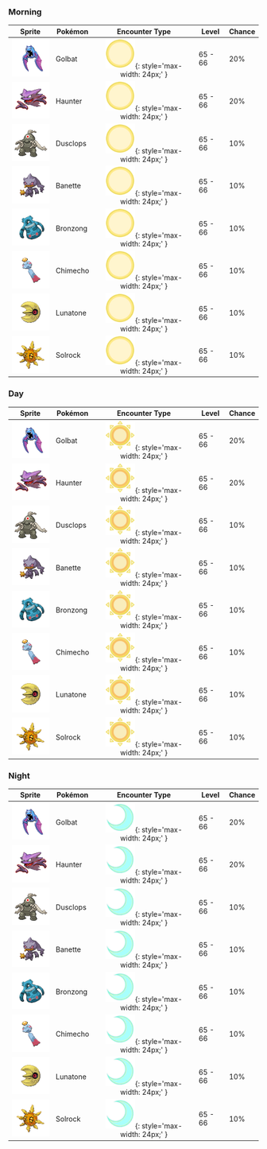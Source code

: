 ### Morning

| Sprite | Pokémon | Encounter Type | Level | Chance |
|:------:|---------|:--------------:|-------|--------|
| ![Golbat](../../assets/sprites/golbat/front.gif) | Golbat | ![Morning](../../assets/encounter_types/morning.png){: style='max-width: 24px;' } | 65 - 66 | 20% |
| ![Haunter](../../assets/sprites/haunter/front.gif) | Haunter | ![Morning](../../assets/encounter_types/morning.png){: style='max-width: 24px;' } | 65 - 66 | 20% |
| ![Dusclops](../../assets/sprites/dusclops/front.gif) | Dusclops | ![Morning](../../assets/encounter_types/morning.png){: style='max-width: 24px;' } | 65 - 66 | 10% |
| ![Banette](../../assets/sprites/banette/front.gif) | Banette | ![Morning](../../assets/encounter_types/morning.png){: style='max-width: 24px;' } | 65 - 66 | 10% |
| ![Bronzong](../../assets/sprites/bronzong/front.gif) | Bronzong | ![Morning](../../assets/encounter_types/morning.png){: style='max-width: 24px;' } | 65 - 66 | 10% |
| ![Chimecho](../../assets/sprites/chimecho/front.gif) | Chimecho | ![Morning](../../assets/encounter_types/morning.png){: style='max-width: 24px;' } | 65 - 66 | 10% |
| ![Lunatone](../../assets/sprites/lunatone/front.gif) | Lunatone | ![Morning](../../assets/encounter_types/morning.png){: style='max-width: 24px;' } | 65 - 66 | 10% |
| ![Solrock](../../assets/sprites/solrock/front.gif) | Solrock | ![Morning](../../assets/encounter_types/morning.png){: style='max-width: 24px;' } | 65 - 66 | 10% |

### Day

| Sprite | Pokémon | Encounter Type | Level | Chance |
|:------:|---------|:--------------:|-------|--------|
| ![Golbat](../../assets/sprites/golbat/front.gif) | Golbat | ![Day](../../assets/encounter_types/day.png){: style='max-width: 24px;' } | 65 - 66 | 20% |
| ![Haunter](../../assets/sprites/haunter/front.gif) | Haunter | ![Day](../../assets/encounter_types/day.png){: style='max-width: 24px;' } | 65 - 66 | 20% |
| ![Dusclops](../../assets/sprites/dusclops/front.gif) | Dusclops | ![Day](../../assets/encounter_types/day.png){: style='max-width: 24px;' } | 65 - 66 | 10% |
| ![Banette](../../assets/sprites/banette/front.gif) | Banette | ![Day](../../assets/encounter_types/day.png){: style='max-width: 24px;' } | 65 - 66 | 10% |
| ![Bronzong](../../assets/sprites/bronzong/front.gif) | Bronzong | ![Day](../../assets/encounter_types/day.png){: style='max-width: 24px;' } | 65 - 66 | 10% |
| ![Chimecho](../../assets/sprites/chimecho/front.gif) | Chimecho | ![Day](../../assets/encounter_types/day.png){: style='max-width: 24px;' } | 65 - 66 | 10% |
| ![Lunatone](../../assets/sprites/lunatone/front.gif) | Lunatone | ![Day](../../assets/encounter_types/day.png){: style='max-width: 24px;' } | 65 - 66 | 10% |
| ![Solrock](../../assets/sprites/solrock/front.gif) | Solrock | ![Day](../../assets/encounter_types/day.png){: style='max-width: 24px;' } | 65 - 66 | 10% |

### Night

| Sprite | Pokémon | Encounter Type | Level | Chance |
|:------:|---------|:--------------:|-------|--------|
| ![Golbat](../../assets/sprites/golbat/front.gif) | Golbat | ![Night](../../assets/encounter_types/night.png){: style='max-width: 24px;' } | 65 - 66 | 20% |
| ![Haunter](../../assets/sprites/haunter/front.gif) | Haunter | ![Night](../../assets/encounter_types/night.png){: style='max-width: 24px;' } | 65 - 66 | 20% |
| ![Dusclops](../../assets/sprites/dusclops/front.gif) | Dusclops | ![Night](../../assets/encounter_types/night.png){: style='max-width: 24px;' } | 65 - 66 | 10% |
| ![Banette](../../assets/sprites/banette/front.gif) | Banette | ![Night](../../assets/encounter_types/night.png){: style='max-width: 24px;' } | 65 - 66 | 10% |
| ![Bronzong](../../assets/sprites/bronzong/front.gif) | Bronzong | ![Night](../../assets/encounter_types/night.png){: style='max-width: 24px;' } | 65 - 66 | 10% |
| ![Chimecho](../../assets/sprites/chimecho/front.gif) | Chimecho | ![Night](../../assets/encounter_types/night.png){: style='max-width: 24px;' } | 65 - 66 | 10% |
| ![Lunatone](../../assets/sprites/lunatone/front.gif) | Lunatone | ![Night](../../assets/encounter_types/night.png){: style='max-width: 24px;' } | 65 - 66 | 10% |
| ![Solrock](../../assets/sprites/solrock/front.gif) | Solrock | ![Night](../../assets/encounter_types/night.png){: style='max-width: 24px;' } | 65 - 66 | 10% |

